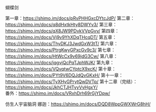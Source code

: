 
蝴蝶剑

第一章：https://shimo.im/docs/pRvPHHGxcDYtcJdP/ 
第二章：https://shimo.im/docs/q8dHxtkHty8DWYv3/ 
第三章：https://shimo.im/docs/qX8JW9PDvkVVpGvv/
第四章：https://shimo.im/docs/Vj9v9YhXDqTHcqDT/ 
第五章：https://shimo.im/docs/ThyDKJ3JwdGxW3tT/ 
第六章：https://shimo.im/docs/PtrgKwyGPxcGv9c3/
第七章：https://shimo.im/docs/HtWcCx9v69jdG3Cw/ 
第八章：https://shimo.im/docs/jqgvjQcPqTJphWJK/
第九章：https://shimo.im/docs/VQvqtwCYptcX9xcK/ 
第十章：https://shimo.im/docs/PYt9V6DQJdQvGKxH/ 
第十一章：https://shimo.im/docs/TyXHyGPrytQwDVTp/ 
第十二章（完结）：https://shimo.im/docs/JkhCTJHTyyVvHgxY/  
番外：https://shimo.im/docs/VRxhDrh69rGjYDpw/ 

仿生人宇宙脑洞
娜迦：https://shimo.im/docs/DQD8WppGWXWrG8hH/ 
